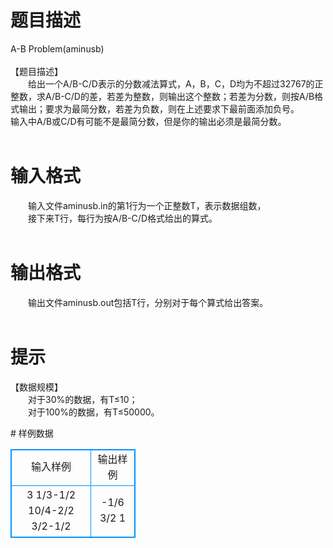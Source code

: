 # 

 
 # 题目描述 
<p>
A-B Problem(aminusb)<br><br>【题目描述】<br>　　给出一个A/B-C/D表示的分数减法算式，A，B，C，D均为不超过32767的正整数，求A/B-C/D的差，若差为整数，则输出这个整数；若差为分数，则按A/B格式输出；要求为最简分数，若差为负数，则在上述要求下最前面添加负号。<br>输入中A/B或C/D有可能不是最简分数，但是你的输出必须是最简分数。<br><br></p> 

 
 # 输入格式 
<p>
　　输入文件aminusb.in的第1行为一个正整数T，表示数据组数，<br>　　接下来T行，每行为按A/B-C/D格式给出的算式。 <br><br></p> 

 
 # 输出格式 
<p>
　　输出文件aminusb.out包括T行，分别对于每个算式给出答案。<br><br></p> 

 
 # 提示 
<p>
【数据规模】<br>　　对于30%的数据，有T≤10；<br>　　对于100%的数据，有T≤50000。<br></p> 
# 样例数据
<style>
        table,table tr th, table tr td { border:1px solid #0094ff; }
        table { width: 200px; min-height: 25px; line-height: 25px; text-align: center; border-collapse: collapse;}   
    </style>
<table>
	<tr>
		<td>输入样例</td>
		<td>输出样例</td>
	</tr>
<tr><td>3
1/3-1/2
10/4-2/2
3/2-1/2

</td><td>-1/6
3/2
1
</td></tr></table>
